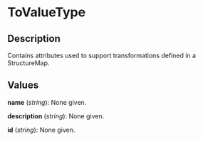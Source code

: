 
# ToValueType





## Description

Contains attributes used to support transformations defined in a StructureMap.


## Values

**name** (*string*): None given.

**description** (*string*): None given.

**id** (*string*): None given.


